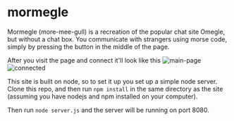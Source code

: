# mormegle
Mormegle (more-mee-gull) is a recreation of the popular chat site Omegle, but without a chat box. You communicate with strangers using morse code, simply by pressing the button in the middle of the page.

After you visit the page and connect it'll look like this
![main-page](https://raw.githubusercontent.com/mmiiles/mormegle/main/images/mainpage.png)
![connected](https://raw.githubusercontent.com/mmiiles/mormegle/main/images/connected.png)

This site is built on node, so to set it up you set up a simple node server. Clone this repo, and then run
```npm install```
in the same directory as the site (assuming you have nodejs and npm installed on your computer).

Then run
```node server.js```
and the server will be running on port 8080.